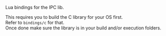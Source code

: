 Lua bindings for the IPC lib.

This requires you to build the C library for your OS first.  
Refer to `bindings/c` for that.  
Once done make sure the library is in your build and/or execution folders.
